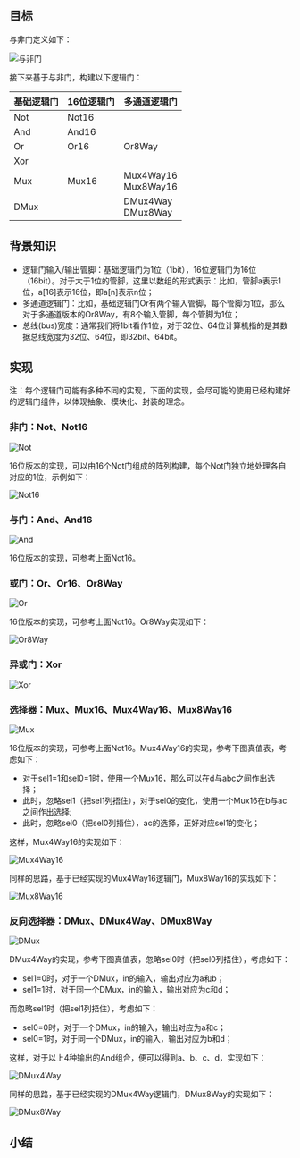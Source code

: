 

## 目标

与非门定义如下：

![与非门](/img/ch01_Nand.png)

接下来基于与非门，构建以下逻辑门：

| 基础逻辑门  | 16位逻辑门 | 多通道逻辑门 |
| ----- | ----- | ----- |
| Not | Not16 | |
| And | And16 | |
| Or | Or16 | Or8Way |
| Xor | | 
| Mux | Mux16 | Mux4Way16 <br> Mux8Way16 |
| DMux | | DMux4Way <br> DMux8Way |


## 背景知识

+ 逻辑门输入/输出管脚：基础逻辑门为1位（1bit），16位逻辑门为16位（16bit）。对于大于1位的管脚，这里以数组的形式表示：比如，管脚a表示1位，a[16]表示16位，即a[n]表示n位；
+ 多通道逻辑门：比如，基础逻辑门Or有两个输入管脚，每个管脚为1位，那么对于多通道版本的Or8Way，有8个输入管脚，每个管脚为1位；
+ 总线(bus)宽度：通常我们将1bit看作1位，对于32位、64位计算机指的是其数据总线宽度为32位、64位，即32bit、64bit。


## 实现

注：每个逻辑门可能有多种不同的实现，下面的实现，会尽可能的使用已经构建好的逻辑门组件，以体现抽象、模块化、封装的理念。

### 非门：Not、Not16

![Not](/img/ch01_Not.png)

16位版本的实现，可以由16个Not门组成的阵列构建，每个Not门独立地处理各自对应的1位，示例如下：

![Not16](/img/ch01_Not16.png)

### 与门：And、And16

![And](/img/ch01_And.png)

16位版本的实现，可参考上面Not16。

### 或门：Or、Or16、Or8Way

![Or](/img/ch01_Or.png)

16位版本的实现，可参考上面Not16。Or8Way实现如下：

![Or8Way](/img/ch01_Or8Way.png)

### 异或门：Xor

![Xor](/img/ch01_Xor.png)

### 选择器：Mux、Mux16、Mux4Way16、Mux8Way16

![Mux](/img/ch01_Mux.png)

16位版本的实现，可参考上面Not16。Mux4Way16的实现，参考下图真值表，考虑如下：
- 对于sel1=1和sel0=1时，使用一个Mux16，那么可以在d与abc之间作出选择；
- 此时，忽略sel1（把sel1列捂住），对于sel0的变化，使用一个Mux16在b与ac之间作出选择;
- 此时，忽略sel0（把sel0列捂住），ac的选择，正好对应sel1的变化；

这样，Mux4Way16的实现如下：

![Mux4Way16](/img/ch01_Mux4Way16.png)

同样的思路，基于已经实现的Mux4Way16逻辑门，Mux8Way16的实现如下：

![Mux8Way16](/img/ch01_Mux8Way16.png)

### 反向选择器：DMux、DMux4Way、DMux8Way

![DMux](/img/ch01_DMux.png)

DMux4Way的实现，参考下图真值表，忽略sel0时（把sel0列捂住），考虑如下：
- sel1=0时，对于一个DMux，in的输入，输出对应为a和b；
- sel1=1时，对于同一个DMux，in的输入，输出对应为c和d；

而忽略sel1时（把sel1列捂住），考虑如下：
- sel0=0时，对于一个DMux，in的输入，输出对应为a和c；
- sel0=1时，对于同一个DMux，in的输入，输出对应为b和d；

这样，对于以上4种输出的And组合，便可以得到a、b、c、d，实现如下：

![DMux4Way](/img/ch01_DMux4Way.png)

同样的思路，基于已经实现的DMux4Way逻辑门，DMux8Way的实现如下：

![DMux8Way](/img/ch01_DMux8Way.png)


## 小结


